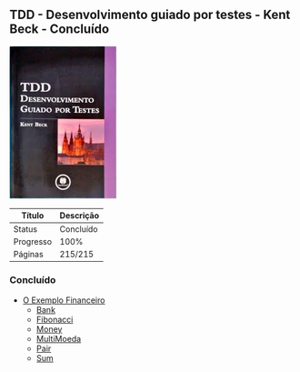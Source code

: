 ## TDD - Desenvolvimento guiado por testes - Kent Beck - Concluído

![!Capa do livro: Estrutura de Dados e Algoritmos com JavaScript - Loiane Groner!](/readme/tdd-desenvolvimento-guiado-por-testes-kent-beck.jpeg "Estrutura de Dados e Algoritmos com JavaScript - Loiane Groner")

| Título    | Descrição |
| --------- | --------- |
| Status    | Concluído |
| Progresso | 100%      |
| Páginas   | 215/215   |

### Concluído

-  [O Exemplo Financeiro](#)
   -  [Bank](https://github.com/mgomesdev/tdd-desenvolvimento-guiado-por-testes/blob/main/__tests__/Bank.test.ts)
   -  [Fibonacci](https://github.com/mgomesdev/tdd-desenvolvimento-guiado-por-testes/blob/main/__tests__/Fibonacci.test.ts)
   -  [Money](https://github.com/mgomesdev/tdd-desenvolvimento-guiado-por-testes/blob/main/__tests__/Money.test.ts)
   -  [MultiMoeda](https://github.com/mgomesdev/tdd-desenvolvimento-guiado-por-testes/blob/main/__tests__/MultiMoeda.test.ts)
   -  [Pair](https://github.com/mgomesdev/tdd-desenvolvimento-guiado-por-testes/blob/main/__tests__/Pair.test.ts)
   -  [Sum](https://github.com/mgomesdev/tdd-desenvolvimento-guiado-por-testes/blob/main/__tests__/Sum.test.ts)
